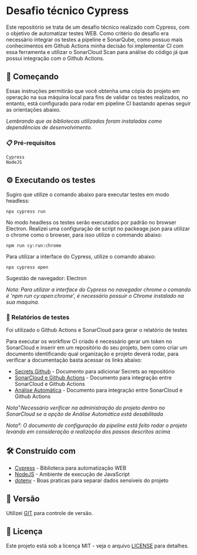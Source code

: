 # Desafio técnico Cypress

Este repositório se trata de um desafio técnico realizado com Cypress, com o objetivo de automatizar testes WEB. Como critério do desafio era necessário integrar os testes a pipeline e SonarQube, como possuo mais conhecimentos em Github Actions minha decisão foi implementar CI com essa ferramenta e utilizar o SonarCloud Scan para análise do código já que possui integração com o Github Actions.

## 🚀 Começando

Essas instruções permitirão que você obtenha uma cópia do projeto em operação na sua máquina local para fins de validar os testes realizados, no entanto, está configurado para rodar em pipeline CI bastando apenas seguir as orientações abaixo. 

*Lembrando que as bibliotecas utilizadas foram instaladas como dependências de desenvolvimento.*

### 📋 Pré-requisitos

```
Cypress
NodeJS
```

## ⚙️ Executando os testes

Sugiro que utilize o comando abaixo para executar testes em modo headless:

```
npx cypress run
```

No modo headless os testes serão executados por padrão no browser Electron. Realizei uma configuração de script no packeage.json para utilizar o chrome como o browser, para isso utilize o commando abaixo:

```
npm run cy:run:chrome
```

Para utilizar a interface do Cypress, utilize o comando abaixo:

```
npx cypress open
```

Sugestão de navegador: Electron

*Nota: Para utilizar a interface do Cypress no navegador chrome o comando é 'npm run cy:open:chrome', é necessário possuir o Chrome instalado na sua maquina.*


### 🔩 Relatórios de testes

Foi utilizado o Github Actions e SonarCloud para gerar o relatório de testes

Para executar os workflow CI criado é necessário gerar um token no SonarCloud e inserir em um repositório do seu projeto, bem como criar um documento identificando qual organização e projeto deverá rodar, para verificar a documentação basta acessar os links abaixo:
* [Secrets Github](https://docs.github.com/pt/actions/security-for-github-actions/security-guides/using-secrets-in-github-actions) - Documento para adicionar Secrets ao repositório
* [SonarCloud e Github Actions](https://github.com/SonarSource/sonarcloud-github-action?tab=readme-ov-file) - Documento para integração entre SonarCloud e Github Actions
* [Análise Automática](https://sonarcloud.io/project/analysis_method?id={PROJECTID}) - Documento para integração entre SonarCloud e Github Actions

*Nota¹:Necessário verificar na administração do projeto dentro no SonarCloud se a opção de Análise Automática está desabilitada*

*Nota²: O documento de configuração da pipeline está feito rodar o projeto levando em consideração a realizaçõa dos passos descritos acima*

## 🛠️ Construído com

* [Cypress](https://www.cypress.io/) - Biblioteca para automatização WEB
* [NodeJS](https://nodejs.org/pt) - Ambiente de execução de JavaScript
* [dotenv](https://www.npmjs.com/package/dotenv) - Boas praticas para separar dados sensíveis do projeto

## 📌 Versão

Utilizei [GIT](https://git-scm.com/) para controle de versão. 

## 📄 Licença

Este projeto está sob a licença MIT - veja o arquivo [LICENSE](https://github.com/elvisfagundes/teste-cypress-vox/blob/main/LICENSE) para detalhes.